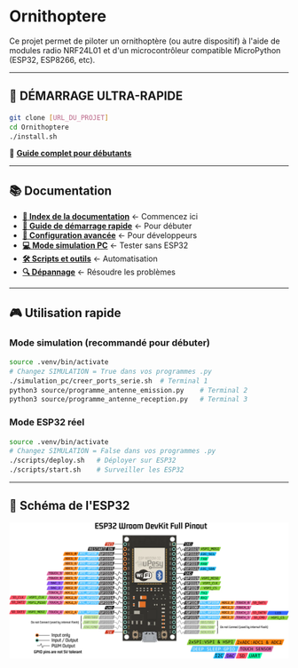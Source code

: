 # Ornithoptere

Ce projet permet de piloter un ornithoptère (ou autre dispositif) à l'aide de modules radio NRF24L01 et d'un microcontrôleur compatible MicroPython (ESP32, ESP8266, etc).

---

## 🚀 **DÉMARRAGE ULTRA-RAPIDE**

```bash
git clone [URL_DU_PROJET]
cd Ornithoptere
./install.sh
```

📖 **[Guide complet pour débutants](docs/quickstart.md)**

---

## 📚 Documentation

- **[📖 Index de la documentation](docs/Index.md)** ← Commencez ici
- **[🚀 Guide de démarrage rapide](docs/quickstart.md)** ← Pour débuter
- **[🔧 Configuration avancée](docs/setup.md)** ← Pour développeurs
- **[💻 Mode simulation PC](docs/simulation.md)** ← Tester sans ESP32
- **[🛠️ Scripts et outils](docs/scripts.md)** ← Automatisation
- **[🔍 Dépannage](docs/TROUBLESHOOTING.md)** ← Résoudre les problèmes

---

## 🎮 Utilisation rapide

### Mode simulation (recommandé pour débuter)
```bash
source .venv/bin/activate
# Changez SIMULATION = True dans vos programmes .py
./simulation_pc/creer_ports_serie.sh  # Terminal 1
python3 source/programme_antenne_emission.py    # Terminal 2
python3 source/programme_antenne_reception.py   # Terminal 3
```

### Mode ESP32 réel
```bash
source .venv/bin/activate
# Changez SIMULATION = False dans vos programmes .py
./scripts/deploy.sh   # Déployer sur ESP32
./scripts/start.sh    # Surveiller les ESP32
```

---

## 🔌 Schéma de l'ESP32

![Pinout diagram](docs/pinout.png)
